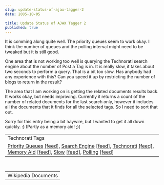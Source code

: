 ```yaml
---
slug: update-status-of-ajax-tagger-2
date: 2005-10-05
 
title: Update Status of AJAX Tagger 2
published: true
---
```

It is comming along quite well.  The priority queues seem to work okay.  I think the number of queues and the polling interval might need to be tweaked but it is still good.<p />One area that is not working too well is querying the Technorati search engine about the number of Post a Tag is in.  It is really slow, it takes about two seconds to perform a query.  That is a bit too slow.  Has anybody had any experience with this?  Can you speed it up by restricting the number of blogs to return in the result?<p />The area that I am working on is getting the related documents results back.  It works okay, but needs improving.  Currently it returns a count of the number of related documents for the last search only, however it includes all the documents that it finds for all the selected tags.  So I need to sort that out.<p />Sorry for this entry being a bit haywire, but I wanted to get it all down quickly. :) (Partly as a memory aid! ;))<p /><table class="TechnoratiHead TagHeader">
<tr><td>Technorati Tags</td></tr>
<tr class="Technorati"><td>
<a href="http://www.technorati.com/tag/Priority%20Queues" class="Tag" rel="tag">Priority Queues</a> <a href="http://feeds.technorati.com/feed/posts/tag/Priority%20Queues" class="Tag">[feed]</a>, <a href="http://www.technorati.com/tag/Search%20Engine" class="Tag" rel="tag">Search Engine</a> <a href="http://feeds.technorati.com/feed/posts/tag/Search%20Engine" class="Tag">[feed]</a>, <a href="http://www.technorati.com/tag/Technorati" class="Tag" rel="tag">Technorati</a> <a href="http://feeds.technorati.com/feed/posts/tag/Technorati" class="Tag">[feed]</a>, <a href="http://www.technorati.com/tag/Memory%20Aid" class="Tag" rel="tag">Memory Aid</a> <a href="http://feeds.technorati.com/feed/posts/tag/Memory%20Aid" class="Tag">[feed]</a>, <a href="http://www.technorati.com/tag/Slow" class="Tag" rel="tag">Slow</a> <a href="http://feeds.technorati.com/feed/posts/tag/Slow" class="Tag">[feed]</a>, <a href="http://www.technorati.com/tag/Polling" class="Tag" rel="tag">Polling</a> <a href="http://feeds.technorati.com/feed/posts/tag/Polling" class="Tag">[feed]</a>
</td></tr>
</table><br /><table class="TechnoratiHead TagHeader">
<tr><td>Wikipedia Documents</td></tr>
<tr class="Technorati"></tr>
</table><div class="blogger-post-footer"><img class="posterous_download_image" src="https://blogger.googleusercontent.com/tracker/8109338-112854600989958268?l=www.kinlan.co.uk%2Findex.html" height="1" alt="" width="1" /></div>

